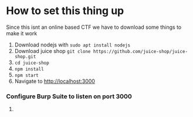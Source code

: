 # How to set this thing up

Since this isnt an online based CTF we have to download some things to make it work

1. Download nodejs with `sudo apt install nodejs`
2. Download juice shop `git clone https://github.com/juice-shop/juice-shop.git`
3. `cd juice-shop`
4. `npm install`
5. `npm start`
6. Navigate to <http://localhost:3000>


### Configure Burp Suite to listen on port 3000

1. 
